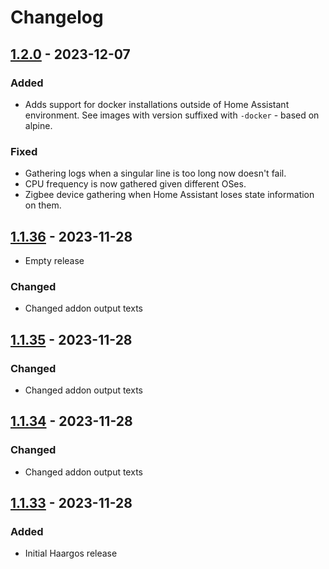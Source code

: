 # Changelog

## [1.2.0] - 2023-12-07

### Added

- Adds support for docker installations outside of Home Assistant environment.
  See images with version suffixed with `-docker` - based on alpine.

### Fixed

- Gathering logs when a singular line is too long now doesn't fail.
- CPU frequency is now gathered given different OSes.
- Zigbee device gathering when Home Assistant loses state information on them.

## [1.1.36] - 2023-11-28

- Empty release

### Changed

- Changed addon output texts

## [1.1.35] - 2023-11-28

### Changed

- Changed addon output texts

## [1.1.34] - 2023-11-28

### Changed

- Changed addon output texts

## [1.1.33] - 2023-11-28

### Added

- Initial Haargos release

[1.2.0]: https://github.com/haargos/ha-addons/compare/v1.1.36...v1.2.0
[1.1.36]: https://github.com/haargos/ha-addons/compare/v1.1.35...v1.1.36
[1.1.35]: https://github.com/haargos/ha-addons/compare/v1.1.34...v1.1.35
[1.1.34]: https://github.com/haargos/ha-addons/compare/v1.1.33...v1.1.34
[1.1.33]: https://github.com/haargos/ha-addons/releases/releases/tag/v1.1.33
